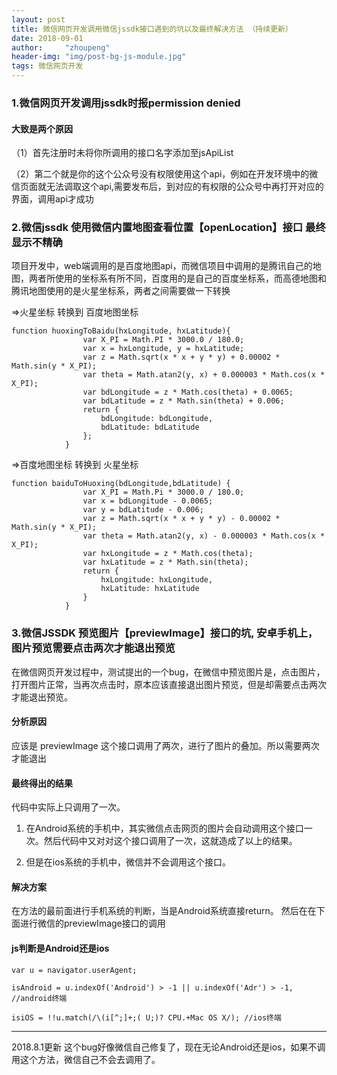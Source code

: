 ```yaml
---
layout: post
title: 微信网页开发调用微信jssdk接口遇到的坑以及最终解决方法 （持续更新）
date: 2018-09-01
author:     "zhoupeng"
header-img: "img/post-bg-js-module.jpg"
tags: 微信网页开发  
---
```


### 1.微信网页开发调用jssdk时报permission denied
#### 大致是两个原因

（1）首先注册时未将你所调用的接口名字添加至jsApiList


（2）第二个就是你的这个公众号没有权限使用这个api，例如在开发环境中的微信页面就无法调取这个api,需要发布后，到对应的有权限的公众号中再打开对应的界面，调用api才成功

### 2.微信jssdk 使用微信内置地图查看位置【openLocation】接口 最终显示不精确

项目开发中，web端调用的是百度地图api，而微信项目中调用的是腾讯自己的地图，两者所使用的坐标系有所不同，百度用的是自己的百度坐标系，而高德地图和腾讯地图使用的是火星坐标系，两者之间需要做一下转换

=>火星坐标 转换到 百度地图坐标

```
function huoxingToBaidu(hxLongitude, hxLatitude){  
                var X_PI = Math.PI * 3000.0 / 180.0;  
                var x = hxLongitude, y = hxLatitude;  
                var z = Math.sqrt(x * x + y * y) + 0.00002 * Math.sin(y * X_PI);  
                var theta = Math.atan2(y, x) + 0.000003 * Math.cos(x * X_PI);  
                var bdLongitude = z * Math.cos(theta) + 0.0065;  
                var bdLatitude = z * Math.sin(theta) + 0.006;  
                return {  
                    bdLongitude: bdLongitude,  
                    bdLatitude: bdLatitude  
                };  
            }  
```

=>百度地图坐标 转换到 火星坐标

```
function baiduToHuoxing(bdLongitude,bdLatitude) {  
                var X_PI = Math.Pi * 3000.0 / 180.0;  
                var x = bdLongitude - 0.0065;  
                var y = bdLatitude - 0.006;  
                var z = Math.sqrt(x * x + y * y) - 0.00002 * Math.sin(y * X_PI);  
                var theta = Math.atan2(y, x) - 0.000003 * Math.cos(x * X_PI);  
                var hxLongitude = z * Math.cos(theta);  
                var hxLatitude = z * Math.sin(theta);  
                return {  
                    hxLongitude: hxLongitude,  
                    hxLatitude: hxLatitude  
                }  
            }  
```

### 3.微信JSSDK 预览图片【previewImage】接口的坑, 安卓手机上，图片预览需要点击两次才能退出预览

在微信网页开发过程中，测试提出的一个bug，在微信中预览图片是，点击图片，打开图片正常，当再次点击时，原本应该直接退出图片预览，但是却需要点击两次才能退出预览。


#### 分析原因

应该是 previewImage 这个接口调用了两次，进行了图片的叠加。所以需要两次才能退出

#### 最终得出的结果

代码中实际上只调用了一次。

1. 在Android系统的手机中，其实微信点击网页的图片会自动调用这个接口一次。然后代码中又对对这个接口调用了一次，这就造成了以上的结果。

2. 但是在ios系统的手机中，微信并不会调用这个接口。

#### 解决方案

在方法的最前面进行手机系统的判断，当是Android系统直接return。
然后在在下面进行微信的previewImage接口的调用

#### js判断是Android还是ios

```
var u = navigator.userAgent;

isAndroid = u.indexOf('Android') > -1 || u.indexOf('Adr') > -1, //android终端

isiOS = !!u.match(/\(i[^;]+;( U;)? CPU.+Mac OS X/); //ios终端
```

--- 
2018.8.1更新
这个bug好像微信自己修复了，现在无论Android还是ios，如果不调用这个方法，微信自己不会去调用了。



